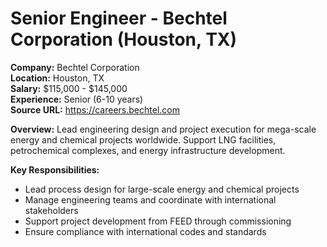 # Senior Engineer - Bechtel Corporation (Houston, TX)

**Company:** Bechtel Corporation  
**Location:** Houston, TX  
**Salary:** $115,000 - $145,000  
**Experience:** Senior (6-10 years)  
**Source URL:** https://careers.bechtel.com

**Overview:** Lead engineering design and project execution for mega-scale energy and chemical projects worldwide. Support LNG facilities, petrochemical complexes, and energy infrastructure development.

**Key Responsibilities:**
- Lead process design for large-scale energy and chemical projects
- Manage engineering teams and coordinate with international stakeholders
- Support project development from FEED through commissioning
- Ensure compliance with international codes and standards